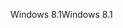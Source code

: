<span data-ttu-id="4dd26-101">Windows 8.1</span><span class="sxs-lookup"><span data-stu-id="4dd26-101">Windows 8.1</span></span>